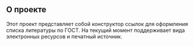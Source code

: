 ## О проекте

Этот проект представляет собой конструктор ссылок для оформления списка литературы по ГОСТ. 
На текущий момент поддерживает вида электронных ресурсов и печатный источник.
